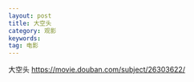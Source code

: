 ```yaml
---
layout: post
title: 大空头
category: 观影
keywords:
tag: 电影
---
```


大空头
https://movie.douban.com/subject/26303622/
